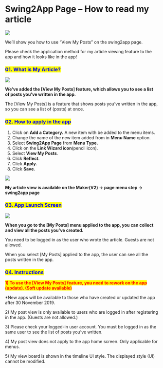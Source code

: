 # Swing2App Page – How to read my article

![](https://support.swing2app.com/wp-content/uploads/2019/12/Viewmyposts.png)

We’ll show you how to use “View My Posts” on the swing2app page.

Please check the application method for my article viewing feature to the app and how it looks like in the app!



### <mark style="color:blue;">**01. What is My Article?**</mark>

![](https://support.swing2app.com/wp-content/uploads/2019/12/Mypost1.png)

**We’ve added the \[View My Posts] feature, which allows you to see a list of posts you’ve written in the app.**

The \[View My Posts] is a feature that shows posts you’ve written in the app, so you can see a list of (posts) at once.



### <mark style="color:blue;">**02. How to apply in the app**</mark>

1. Click on **Add a Category.** A new item with be added to the menu items.&#x20;
2. Change the name of the new item added from in **Menu Name** option.
3. Select **Swing2App Page** from **Menu Type.**
4. Click on the **Link Wizard icon**(pencil icon).
5. Select **View My Posts**.&#x20;
6. Click **Reflect**.
7. Click **Apply.**
8. Click **Save**.

![](https://support.swing2app.com/wp-content/uploads/2019/12/mypost2.png)

**My article view is available on the Maker(V2) → page menu step → swing2app page**



### <mark style="color:blue;">**03. App Launch Screen**</mark>

![](https://support.swing2app.com/wp-content/uploads/2019/12/View\_post.png)

**When you go to the \[My Posts] menu applied to the app, you can collect and view all the posts you’ve created.**

You need to be logged in as the user who wrote the article. Guests are not allowed.

When you select \[My Posts] applied to the app, the user can see all the posts written in the app.



### <mark style="color:blue;">**04. Instructions**</mark>

<mark style="color:red;">**1) To use the \[View My Posts] feature, you need to rework on the app (update). (Soft update available)**</mark>

\*New apps will be available to those who have created or updated the app after 30 November 2019.

2\) My post view is only available to users who are logged in after registering in the app. (Guests are not allowed.)

3\) Please check your logged-in user account. You must be logged in as the same user to see the list of posts you’ve written.

4\) My post view does not apply to the app home screen. Only applicable for menus.

5\) My view board is shown in the timeline UI style. The displayed style (UI) cannot be modified.
